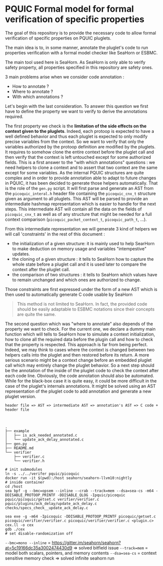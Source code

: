 # PQUIC Formal model for formal verification of specific properties

The goal of this repository is to provide the necessary code to allow formal verification of specific properties on PQUIC pluglets.

The main idea is to, in some manner, annotate the pluglet's code to run properties verification with a formal model checker like SeaHorn or ESBMC.

The main tool used here is SeaHorn. As SeaHorn is only able to verify safety property, all properties specified in this repository are safety ones.

3 main problems arise when we consider code annotation :

- How to annotate ?
- Where to annotate ?
- With which annotations ?

Let's begin with the last consideration. To answer this question we first have to define the property we want to verify to derive the annotations required.

The first property we check is the __limitation of the side effects on the context given to the pluglets__. Indeed, each protoop is expected to have a well defined behavior and thus each pluglet is expected to only modify precise variables from the context.
So we want to verify that only the variables authorized by the protoop definition are modified by the pluglets.
It requires to somehow clone the entire context before the pluglet call and then verify that the context is left untouched except for some authorized fields.
This is a first answer to the "with which annotations" questions : we need helpers to clone a context and to assert that two context are the same except for some variables.
As the internal PQUIC structures are quite complex and in order to provide annotation able to adapt to future changes in PQUIC, it has been decided to generate those helpers automatically.
That is the role of the `gen.py` script.
It will first parse and generate an AST from the `picoquic_interal.h` header file containing the `picoquic_cnx_t` structure given as argument to all pluglets.
This AST will be parsed to provide an intermediate hashmap representation which is easier to handle for the next steps.
This intermediate AST will contain all the data on the fields of `picoquic_cnx_t` as well as of any structure that might be needed for a full context comparison (`picoquic_packet_context_t`, `picoquic_path_t`, ...).

From this intermediate representation we will generate 3 kind of helpers we will call 'constraints' in the rest of this document :
- the initialization of a given structure: it is mainly used to help SearHorn to make deduction on memory usage and variables "intempestive" updates.
- the cloning of a given structure : it tells to SeaHorn how to capture the whole state before a pluglet call and it is used later to compare the context after the pluglet call.
- the comparison of two structures : it tells to SeaHorn which values have to remain unchanged and which ones are authorized to change.

Those constraints are first expressed under the form of a new AST which is then used to automatically generate C code usable by SeaHorn

> This method is not limited to SeaHorn. In fact, the provided code should be easily adaptable to ESBMC notations since their concepts are quite the same. 

The second question which was "where to annotate" also depends of the property we want to check. For the current one, we declare a dummy main function which will tells to SeaHorn how to simulate a context initialization, how to clone all the required data before the plugin call and how to check that the property is respected.
This approach is far from being perfect. Indeed, we may think to cases where the context is changed between two helpers calls into the pluglet and then restored before its return. A more serious scenario might be a context change before an embedded pluglet call which may entirely change the pluglet behavior. So a next step should be the annotation of the inside of the pluglet code to check the context after each code line.
Obviously, the code annotation should also be automated.
While for the black-box case it is quite easy, it could be more difficult in the case of the pluglet's internals annotations. It might be solved using an AST representation of the pluglet code to add annotation and generate a new pluglet version.



```console
header file => AST => intermediate AST => annotation's AST => C code + header file
```



```console


.
├── example
│   ├── is_ack_needed_annotated.c
│   └── update_ack_delay_annotated.c
├── gen.py
├── README.md
└── verifier
    ├── verifier.c
    └── verifier.h
```

```console
# init submodules
ln -s ../../verifer pquic/picoquic
docker run -it $(pwd):/host seahorn/seahorn-llvm10:nightly
# inside container
cd /host
sea bpf -g --bmc=opsem --inline --crab --track=mem --dsa=sea-cs -m64 -DDISABLE_PROTOOP_PRINTF -DDISABLE_QLOG -Ipquic/picoquic pquic/picoquic/getset.c verifier/verifier.c pquic/plugins/ack_delay/update_ack_delay.c checks/specs_check__update_ack_delay.c 

sea exe -g -m64 -Ipicoquic -DDISABLE_PROTOOP_PRINTF picoquic/getset.c picoquic/verifier/verifier.c picoquic/verifier/verifier.c <plugin.c> cex.ll -o cex
gdb ./cex
# set disable-randomization off
```

`--bmc=mono --inline` = https://gitter.im/seahorn/seahorn?at=5c19166dc35a3002474430d9 => solved bitfield issue
`--track=mem` =  model both scalars, pointers, and memory contents
`--dsa=sea-cs` = context sensitive memory check => solved infinite seahorn run

